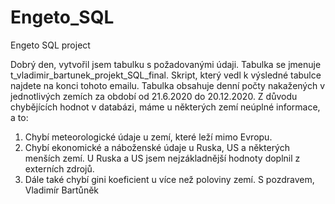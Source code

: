 # Engeto_SQL
Engeto SQL project

Dobrý den,
vytvořil jsem tabulku s požadovanými údaji. Tabulka se jmenuje t_vladimir_bartunek_projekt_SQL_final.
Skript, který vedl k výsledné tabulce najdete na konci tohoto emailu.
Tabulka obsahuje denní počty nakažených v jednotlivých zemích za období od 21.6.2020 do 20.12.2020.
Z důvodu chybějících hodnot v databázi, máme u některých zemí neúplné informace, a to:
1. Chybí meteorologické údaje u zemí, které leží mimo Evropu.
2. Chybí ekonomické a náboženské údaje u Ruska, US a některých menších zemí. U Ruska a US jsem nejzákladnější hodnoty doplnil
z externích zdrojů.
3. Dále také chybí gini koeficient u více než poloviny zemí.
S pozdravem, Vladimír Bartůněk
